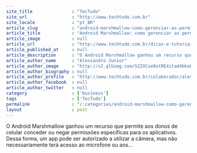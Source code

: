 ```yaml
---
site_title               : "TecTudo"
site_url                 : "http://www.techtudo.com.br"
site_locale              : "pt_BR"
article_slug             : "android-marshmallow-como-gerenciar-as-permissoes-dos-apps"
article_title            : "Android Marshmallow: como gerenciar as permissões dos apps"
article_image            : null
article_url              : "http://www.techtudo.com.br/dicas-e-tutoriais/noticia/2016/01/android-marshmallow-como-gerenciar-permissoes-dos-apps.html"
article_published_at     : null
article_description      : "O Android Marshmallow ganhou um recurso que permite aos donos de celular conceder ou negar permissões específicas para os aplicativos. Dessa forma, um app pode ser autorizado a utilizar a câmera, mas não necessariamente terá acesso ao microfone ou aos..."
article_author_name      : "Alessandro Junior"
article_author_image     : "http://s2.glbimg.com/S2ZXCve8xtRE4itad4bkoH2bUQg=/30x30/s2.glbimg.com/8sCE0-PWIsfoSRc2ZodeMBRxy8g=/0x0:1440x1440/140x140/s.glbimg.com/po/tt2/f/original/2015/11/10/alessandro-1.jpg"
article_author_biography : null
article_author_profile   : "http://www.techtudo.com.br/colaborador/alessandro-junior.html"
article_author_facebook  : null
article_author_twitter   : null
category                 : ['business']
tags                     : ['TecTudo']
permalink                : "/:categories/android-marshmallow-como-gerenciar-as-permissoes-dos-apps/"
layout                   : post
---
```


O Android Marshmallow ganhou um recurso que permite aos donos de celular conceder ou negar permissões específicas para os aplicativos. Dessa forma, um app pode ser autorizado a utilizar a câmera, mas não necessariamente terá acesso ao microfone ou aos...

